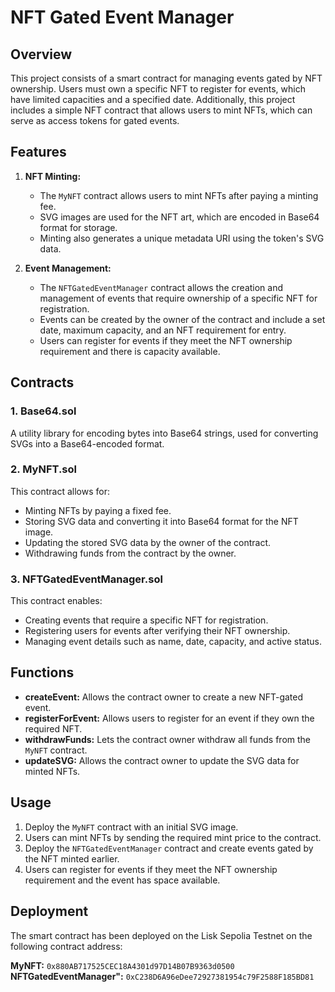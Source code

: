 # NFT Gated Event Manager

## Overview
This project consists of a smart contract for managing events gated by NFT ownership. Users must own a specific NFT to register for events, which have limited capacities and a specified date. Additionally, this project includes a simple NFT contract that allows users to mint NFTs, which can serve as access tokens for gated events.

## Features
1. **NFT Minting:**
   - The `MyNFT` contract allows users to mint NFTs after paying a minting fee.
   - SVG images are used for the NFT art, which are encoded in Base64 format for storage.
   - Minting also generates a unique metadata URI using the token's SVG data.

2. **Event Management:**
   - The `NFTGatedEventManager` contract allows the creation and management of events that require ownership of a specific NFT for registration.
   - Events can be created by the owner of the contract and include a set date, maximum capacity, and an NFT requirement for entry.
   - Users can register for events if they meet the NFT ownership requirement and there is capacity available.

## Contracts
### 1. **Base64.sol**
A utility library for encoding bytes into Base64 strings, used for converting SVGs into a Base64-encoded format.

### 2. **MyNFT.sol**
This contract allows for:
   - Minting NFTs by paying a fixed fee.
   - Storing SVG data and converting it into Base64 format for the NFT image.
   - Updating the stored SVG data by the owner of the contract.
   - Withdrawing funds from the contract by the owner.

### 3. **NFTGatedEventManager.sol**
This contract enables:
   - Creating events that require a specific NFT for registration.
   - Registering users for events after verifying their NFT ownership.
   - Managing event details such as name, date, capacity, and active status.

## Functions
- **createEvent:** Allows the contract owner to create a new NFT-gated event.
- **registerForEvent:** Allows users to register for an event if they own the required NFT.
- **withdrawFunds:** Lets the contract owner withdraw all funds from the `MyNFT` contract.
- **updateSVG:** Allows the contract owner to update the SVG data for minted NFTs.

## Usage
1. Deploy the `MyNFT` contract with an initial SVG image.
2. Users can mint NFTs by sending the required mint price to the contract.
3. Deploy the `NFTGatedEventManager` contract and create events gated by the NFT minted earlier.
4. Users can register for events if they meet the NFT ownership requirement and the event has space available.

## Deployment

The smart contract has been deployed on the Lisk Sepolia Testnet on the following contract address:

**MyNFT:** `0x880AB717525CEC18A4301d97D14B07B9363d0500`
**NFTGatedEventManager":** `0xC238D6A96eDee72927381954c79F2588F185BD81`






  